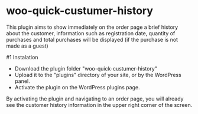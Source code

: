# woo-quick-custumer-history
This plugin aims to show immediately on the order page a brief history about the customer, information such as registration date, quantity of purchases and total purchases will be displayed (if the purchase is not made as a guest)

#1 Instalation
  - Download the plugin folder "woo-quick-custumer-history"
  - Upload it to the "plugins" directory of your site, or by the WordPress panel.
  - Activate the plugin on the WordPress plugins page.

By activating the plugin and navigating to an order page, you will already see the customer history information in the upper right corner of the screen.
